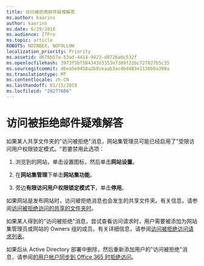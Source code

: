 ```yaml
---
title: 访问被拒绝邮件疑难解答
ms.author: kaarins
author: kaarins
ms.date: 6/29/2018
ms.audience: ITPro
ms.topic: article
ROBOTS: NOINDEX, NOFOLLOW
localization_priority: Priority
ms.assetid: d678b57a-53ad-4414-9423-d8726a0c532f
ms.openlocfilehash: 3973f5bf584343d3353e7389f22bc727827b5c35
ms.sourcegitcommit: d6ea5e9458a2b8ceaab3ac4bd483e1130b9a398a
ms.translationtype: MT
ms.contentlocale: zh-CN
ms.lasthandoff: 01/15/2019
ms.locfileid: "28277606"
---
```

# <a name="troubleshoot-access-denied-messages"></a>访问被拒绝邮件疑难解答

如果某人共享文件夹的"访问被拒绝"消息，网站集管理员可能已经启用了"受限访问用户权限锁定模式。"若要禁用此选项： 
  
1. 浏览到的网站，单击设置图标，然后单击**网站设置**。
    
2. 在**网站集管理**下单击**网站集功能**。
    
3. 旁边**有限访问用户权限锁定模式下**，单击**停用**。
    
如果网站是发布网站时，访问被拒绝消息也会发生的共享文件夹。有关信息，请参阅[访问被拒绝访问的共享的文件夹时](https://go.microsoft.com/fwlink/?linkid=2004317)。
  
如果某人得到的"访问被拒绝"消息，尝试查看访问请求时，用户需要被添加为网站集管理员或网站的 Owners 组的成员。有关详细信息，请参阅[访问被拒绝访问请求列表](https://go.microsoft.com/fwlink/?linkid=2004220)。
  
如果后从 Active Directory 部署中删除，然后重新添加用户的"访问被拒绝"消息，请参阅[的用户帐户同步到 Office 365 时拒绝访问](https://go.microsoft.com/fwlink/?linkid=2004318)。
  

